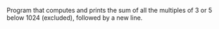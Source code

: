 Program that computes and prints the sum of all the multiples of 3 or 5 below 1024 (excluded), followed by a new line.
